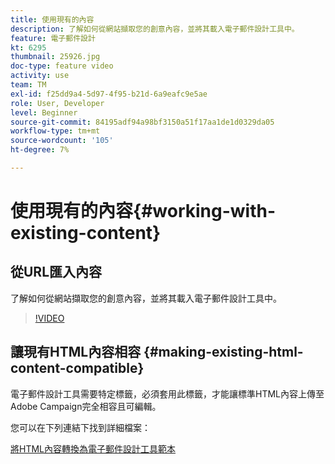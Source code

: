 ```yaml
---
title: 使用現有的內容
description: 了解如何從網站擷取您的創意內容，並將其載入電子郵件設計工具中。
feature: 電子郵件設計
kt: 6295
thumbnail: 25926.jpg
doc-type: feature video
activity: use
team: TM
exl-id: f25dd9a4-5d97-4f95-b21d-6a9eafc9e5ae
role: User, Developer
level: Beginner
source-git-commit: 84195adf94a98bf3150a51f17aa1de1d0329da05
workflow-type: tm+mt
source-wordcount: '105'
ht-degree: 7%

---
```


# 使用現有的內容{#working-with-existing-content}

## 從URL匯入內容

了解如何從網站擷取您的創意內容，並將其載入電子郵件設計工具中。

>[!VIDEO](https://video.tv.adobe.com/v/25926?quality=12)

## 讓現有HTML內容相容 {#making-existing-html-content-compatible}

電子郵件設計工具需要特定標籤，必須套用此標籤，才能讓標準HTML內容上傳至Adobe Campaign完全相容且可編輯。

您可以在下列連結下找到詳細檔案：

[將HTML內容轉換為電子郵件設計工具範本](https://experienceleague.adobe.com/docs/campaign-standard/using/designing-content/building-email-content/using-existing-content.html?lang=en)
